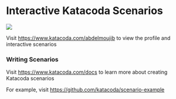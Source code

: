 # Interactive Katacoda Scenarios

[![](http://shields.katacoda.com/katacoda/abdelmoujib/count.svg)](https://www.katacoda.com/abdelmoujib "Get your profile on Katacoda.com")

Visit https://www.katacoda.com/abdelmoujib to view the profile and interactive scenarios

### Writing Scenarios
Visit https://www.katacoda.com/docs to learn more about creating Katacoda scenarios

For example, visit https://github.com/katacoda/scenario-example
